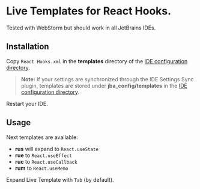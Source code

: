# Live Templates for React Hooks. 

Tested with WebStorm but should work in all JetBrains IDEs.

## Installation

Copy `React Hooks.xml` in the **templates** directory of the [IDE configuration directory](https://www.jetbrains.com/help/webstorm/directories-used-by-the-ide-to-store-settings-caches-plugins-and-logs.html#config-directory). 

> **Note:** If your settings are synchronized through the  IDE Settings Sync plugin, templates are stored under **jba_config/templates** in the [IDE configuration directory](https://www.jetbrains.com/help/webstorm/directories-used-by-the-ide-to-store-settings-caches-plugins-and-logs.html#config-directory).

Restart your IDE.

## Usage

Next templates are available:

- **rus** will expand to `React.useState`
- **rue** to `React.useEffect`
- **ruc** to `React.useCallback`
- **rum** to `React.useMemo`

Expand Live Template with `Tab` (by default).
